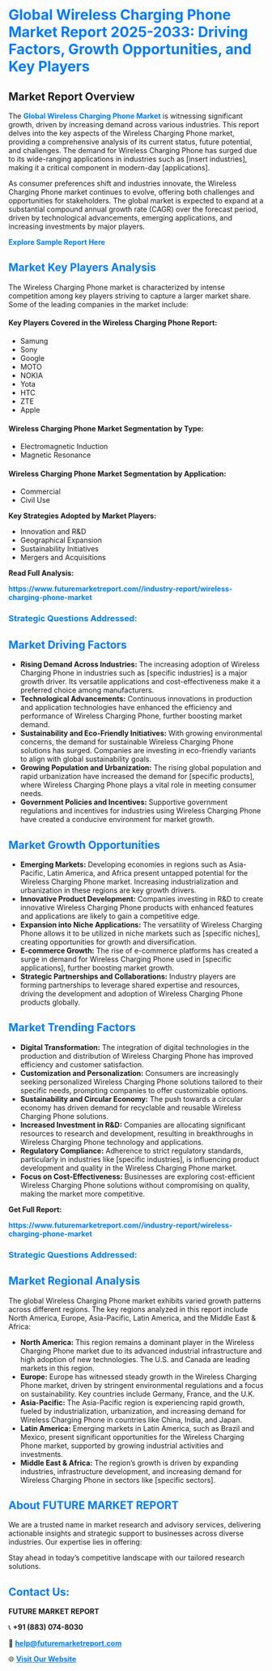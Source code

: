 <h1 style="color: #007BFF;">Global Wireless Charging Phone Market Report 2025-2033: Driving Factors, Growth Opportunities, and Key Players</h1>

<section id="overview">
<h2>Market Report Overview</h2>
<p>The <a href="https://www.futuremarketreport.com//industry-report/wireless-charging-phone-market" style="color: #007BFF; text-decoration: none;"><strong>Global Wireless Charging Phone Market</strong></a> is witnessing significant growth, driven by increasing demand across various industries. This report delves into the key aspects of the Wireless Charging Phone market, providing a comprehensive analysis of its current status, future potential, and challenges. The demand for Wireless Charging Phone has surged due to its wide-ranging applications in industries such as [insert industries], making it a critical component in modern-day [applications].</p>
<p>As consumer preferences shift and industries innovate, the Wireless Charging Phone market continues to evolve, offering both challenges and opportunities for stakeholders. The global market is expected to expand at a substantial compound annual growth rate (CAGR) over the forecast period, driven by technological advancements, emerging applications, and increasing investments by major players.</p>
</section>

<section id="overview">
<p><a href="https://www.futuremarketreport.com//request-sample/reportId=87053" style="color: #007BFF; text-decoration: none;"><strong>Explore Sample Report Here</strong></a></p>
</section>

<section id="key-players">
<h2 style="color: #007BFF;">Market Key Players Analysis</h2>
<p>The Wireless Charging Phone market is characterized by intense competition among key players striving to capture a larger market share. Some of the leading companies in the market include:</p>
<h4>Key Players Covered in the Wireless Charging Phone Report:</h4>
<ul><li>Samung</li><li>Sony</li><li>Google</li><li>MOTO</li><li>NOKIA</li><li>Yota</li><li>HTC</li><li>ZTE</li><li>Apple</li></ul>
<h4>Wireless Charging Phone Market Segmentation by Type:</h4>
<ul><li>Electromagnetic Induction</li><li>Magnetic Resonance</li></ul>

<h4>Wireless Charging Phone Market Segmentation by Application:</h4>
<ul><li>Commercial</li><li>Civil Use</li></ul>
<p><strong>Key Strategies Adopted by Market Players:</strong></p>
<ul>
<li>Innovation and R&D</li>
<li>Geographical Expansion</li>
<li>Sustainability Initiatives</li>
<li>Mergers and Acquisitions</li>
</ul>
</section>

<section>
<p><strong>Read Full Analysis: </strong></p><a href="https://www.futuremarketreport.com//industry-report/wireless-charging-phone-market" style="color: #007BFF; text-decoration: none;"><strong>https://www.futuremarketreport.com//industry-report/wireless-charging-phone-market</strong></a>
<h3 style="color: #007BFF;">Strategic Questions Addressed:</h3>
</section>

<section id="driving-factors">
<h2 style="color: #007BFF;">Market Driving Factors</h2>
<ul>
<li><strong>Rising Demand Across Industries:</strong> The increasing adoption of Wireless Charging Phone in industries such as [specific industries] is a major growth driver. Its versatile applications and cost-effectiveness make it a preferred choice among manufacturers.</li>
<li><strong>Technological Advancements:</strong> Continuous innovations in production and application technologies have enhanced the efficiency and performance of Wireless Charging Phone, further boosting market demand.</li>
<li><strong>Sustainability and Eco-Friendly Initiatives:</strong> With growing environmental concerns, the demand for sustainable Wireless Charging Phone solutions has surged. Companies are investing in eco-friendly variants to align with global sustainability goals.</li>
<li><strong>Growing Population and Urbanization:</strong> The rising global population and rapid urbanization have increased the demand for [specific products], where Wireless Charging Phone plays a vital role in meeting consumer needs.</li>
<li><strong>Government Policies and Incentives:</strong> Supportive government regulations and incentives for industries using Wireless Charging Phone have created a conducive environment for market growth.</li>
</ul>
</section>

<section id="growth-opportunities">
<h2 style="color: #007BFF;">Market Growth Opportunities</h2>
<ul>
<li><strong>Emerging Markets:</strong> Developing economies in regions such as Asia-Pacific, Latin America, and Africa present untapped potential for the Wireless Charging Phone market. Increasing industrialization and urbanization in these regions are key growth drivers.</li>
<li><strong>Innovative Product Development:</strong> Companies investing in R&D to create innovative Wireless Charging Phone products with enhanced features and applications are likely to gain a competitive edge.</li>
<li><strong>Expansion into Niche Applications:</strong> The versatility of Wireless Charging Phone allows it to be utilized in niche markets such as [specific niches], creating opportunities for growth and diversification.</li>
<li><strong>E-commerce Growth:</strong> The rise of e-commerce platforms has created a surge in demand for Wireless Charging Phone used in [specific applications], further boosting market growth.</li>
<li><strong>Strategic Partnerships and Collaborations:</strong> Industry players are forming partnerships to leverage shared expertise and resources, driving the development and adoption of Wireless Charging Phone products globally.</li>
</ul>
</section>

<section id="trending-factors">
<h2 style="color: #007BFF;">Market Trending Factors</h2>
<ul>
<li><strong>Digital Transformation:</strong> The integration of digital technologies in the production and distribution of Wireless Charging Phone has improved efficiency and customer satisfaction.</li>
<li><strong>Customization and Personalization:</strong> Consumers are increasingly seeking personalized Wireless Charging Phone solutions tailored to their specific needs, prompting companies to offer customizable options.</li>
<li><strong>Sustainability and Circular Economy:</strong> The push towards a circular economy has driven demand for recyclable and reusable Wireless Charging Phone solutions.</li>
<li><strong>Increased Investment in R&D:</strong> Companies are allocating significant resources to research and development, resulting in breakthroughs in Wireless Charging Phone technology and applications.</li>
<li><strong>Regulatory Compliance:</strong> Adherence to strict regulatory standards, particularly in industries like [specific industries], is influencing product development and quality in the Wireless Charging Phone market.</li>
<li><strong>Focus on Cost-Effectiveness:</strong> Businesses are exploring cost-efficient Wireless Charging Phone solutions without compromising on quality, making the market more competitive.</li>
</ul>
</section>

<section>
<p><strong>Get Full Report: </strong></p><a href="https://www.futuremarketreport.com//industry-report/wireless-charging-phone-market" style="color: #007BFF; text-decoration: none;"><strong>https://www.futuremarketreport.com//industry-report/wireless-charging-phone-market</strong></a>
<h3 style="color: #007BFF;">Strategic Questions Addressed:</h3>
</section>


<section id="regional-analysis">
<h2 style="color: #007BFF;">Market Regional Analysis</h2>
<p>The global Wireless Charging Phone market exhibits varied growth patterns across different regions. The key regions analyzed in this report include North America, Europe, Asia-Pacific, Latin America, and the Middle East & Africa:</p>
<ul>
<li><strong>North America:</strong> This region remains a dominant player in the Wireless Charging Phone market due to its advanced industrial infrastructure and high adoption of new technologies. The U.S. and Canada are leading markets in this region.</li>
<li><strong>Europe:</strong> Europe has witnessed steady growth in the Wireless Charging Phone market, driven by stringent environmental regulations and a focus on sustainability. Key countries include Germany, France, and the U.K.</li>
<li><strong>Asia-Pacific:</strong> The Asia-Pacific region is experiencing rapid growth, fueled by industrialization, urbanization, and increasing demand for Wireless Charging Phone in countries like China, India, and Japan.</li>
<li><strong>Latin America:</strong> Emerging markets in Latin America, such as Brazil and Mexico, present significant opportunities for the Wireless Charging Phone market, supported by growing industrial activities and investments.</li>
<li><strong>Middle East & Africa:</strong> The region’s growth is driven by expanding industries, infrastructure development, and increasing demand for Wireless Charging Phone in sectors like [specific sectors].</li>
</ul>
</section>

<footer>
<h2 style="color: #007BFF;">About FUTURE MARKET REPORT</h2>
<p>We are a trusted name in market research and advisory services, delivering actionable insights and strategic support to businesses across diverse industries. Our expertise lies in offering:</p>

<p>Stay ahead in today’s competitive landscape with our tailored research solutions.</p>

<h2 style="color: #007BFF;">Contact Us:</h2>
<p><strong>FUTURE MARKET REPORT</strong></p>
<p>📞 <strong>+91 (883) 074-8030</strong></p>
<p>📧 <strong><a href="mailto:help@futuremarketreport.com" style="color: #007BFF;">help@futuremarketreport.com</a></strong></p>
<p>🌐 <strong><a href="https://www.futuremarketreport.com/" style="color: #007BFF;">Visit Our Website</a></strong></p>
</footer>